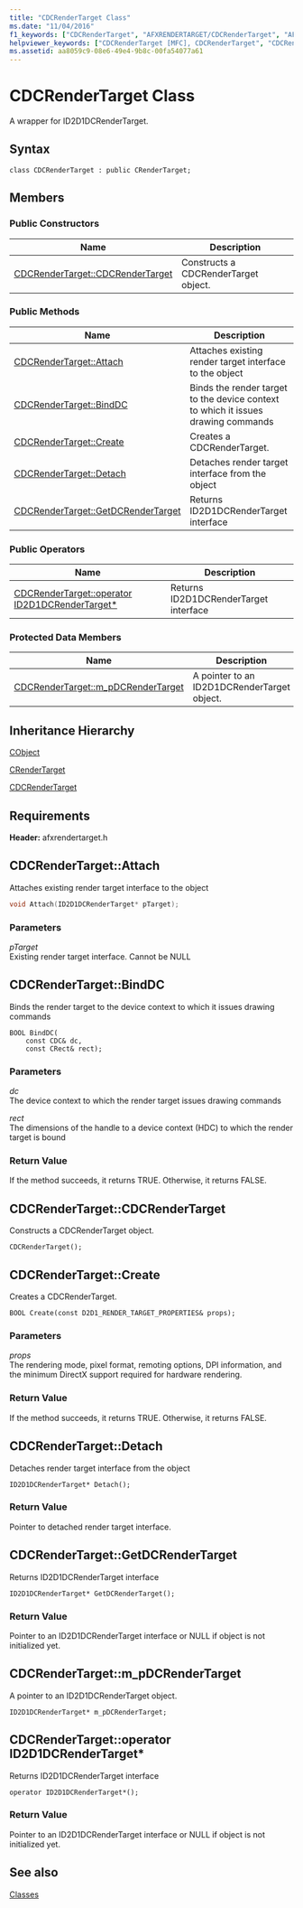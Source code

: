 ```yaml
---
title: "CDCRenderTarget Class"
ms.date: "11/04/2016"
f1_keywords: ["CDCRenderTarget", "AFXRENDERTARGET/CDCRenderTarget", "AFXRENDERTARGET/CDCRenderTarget::CDCRenderTarget", "AFXRENDERTARGET/CDCRenderTarget::Attach", "AFXRENDERTARGET/CDCRenderTarget::BindDC", "AFXRENDERTARGET/CDCRenderTarget::Create", "AFXRENDERTARGET/CDCRenderTarget::Detach", "AFXRENDERTARGET/CDCRenderTarget::GetDCRenderTarget", "AFXRENDERTARGET/CDCRenderTarget::m_pDCRenderTarget"]
helpviewer_keywords: ["CDCRenderTarget [MFC], CDCRenderTarget", "CDCRenderTarget [MFC], Attach", "CDCRenderTarget [MFC], BindDC", "CDCRenderTarget [MFC], Create", "CDCRenderTarget [MFC], Detach", "CDCRenderTarget [MFC], GetDCRenderTarget", "CDCRenderTarget [MFC], m_pDCRenderTarget"]
ms.assetid: aa8059c9-08e6-49e4-9b8c-00fa54077a61
---
```

# CDCRenderTarget Class

A wrapper for ID2D1DCRenderTarget.

## Syntax

```
class CDCRenderTarget : public CRenderTarget;
```

## Members

### Public Constructors

|Name|Description|
|----------|-----------------|
|[CDCRenderTarget::CDCRenderTarget](#cdcrendertarget)|Constructs a CDCRenderTarget object.|

### Public Methods

|Name|Description|
|----------|-----------------|
|[CDCRenderTarget::Attach](#attach)|Attaches existing render target interface to the object|
|[CDCRenderTarget::BindDC](#binddc)|Binds the render target to the device context to which it issues drawing commands|
|[CDCRenderTarget::Create](#create)|Creates a CDCRenderTarget.|
|[CDCRenderTarget::Detach](#detach)|Detaches render target interface from the object|
|[CDCRenderTarget::GetDCRenderTarget](#getdcrendertarget)|Returns ID2D1DCRenderTarget interface|

### Public Operators

|Name|Description|
|----------|-----------------|
|[CDCRenderTarget::operator ID2D1DCRenderTarget*](#operator_id2d1dcrendertarget_star)|Returns ID2D1DCRenderTarget interface|

### Protected Data Members

|Name|Description|
|----------|-----------------|
|[CDCRenderTarget::m_pDCRenderTarget](#m_pdcrendertarget)|A pointer to an ID2D1DCRenderTarget object.|

## Inheritance Hierarchy

[CObject](../../mfc/reference/cobject-class.md)

[CRenderTarget](../../mfc/reference/crendertarget-class.md)

[CDCRenderTarget](../../mfc/reference/cdcrendertarget-class.md)

## Requirements

**Header:** afxrendertarget.h

## <a name="attach"></a> CDCRenderTarget::Attach

Attaches existing render target interface to the object

```cpp
void Attach(ID2D1DCRenderTarget* pTarget);
```

### Parameters

*pTarget*<br/>
Existing render target interface. Cannot be NULL

## <a name="binddc"></a> CDCRenderTarget::BindDC

Binds the render target to the device context to which it issues drawing commands

```
BOOL BindDC(
    const CDC& dc,
    const CRect& rect);
```

### Parameters

*dc*<br/>
The device context to which the render target issues drawing commands

*rect*<br/>
The dimensions of the handle to a device context (HDC) to which the render target is bound

### Return Value

If the method succeeds, it returns TRUE. Otherwise, it returns FALSE.

## <a name="cdcrendertarget"></a> CDCRenderTarget::CDCRenderTarget

Constructs a CDCRenderTarget object.

```
CDCRenderTarget();
```

## <a name="create"></a> CDCRenderTarget::Create

Creates a CDCRenderTarget.

```
BOOL Create(const D2D1_RENDER_TARGET_PROPERTIES& props);
```

### Parameters

*props*<br/>
The rendering mode, pixel format, remoting options, DPI information, and the minimum DirectX support required for hardware rendering.

### Return Value

If the method succeeds, it returns TRUE. Otherwise, it returns FALSE.

## <a name="detach"></a> CDCRenderTarget::Detach

Detaches render target interface from the object

```
ID2D1DCRenderTarget* Detach();
```

### Return Value

Pointer to detached render target interface.

## <a name="getdcrendertarget"></a> CDCRenderTarget::GetDCRenderTarget

Returns ID2D1DCRenderTarget interface

```
ID2D1DCRenderTarget* GetDCRenderTarget();
```

### Return Value

Pointer to an ID2D1DCRenderTarget interface or NULL if object is not initialized yet.

## <a name="m_pdcrendertarget"></a> CDCRenderTarget::m_pDCRenderTarget

A pointer to an ID2D1DCRenderTarget object.

```
ID2D1DCRenderTarget* m_pDCRenderTarget;
```

## <a name="operator_id2d1dcrendertarget_star"></a> CDCRenderTarget::operator ID2D1DCRenderTarget*

Returns ID2D1DCRenderTarget interface

```
operator ID2D1DCRenderTarget*();
```

### Return Value

Pointer to an ID2D1DCRenderTarget interface or NULL if object is not initialized yet.

## See also

[Classes](../../mfc/reference/mfc-classes.md)

